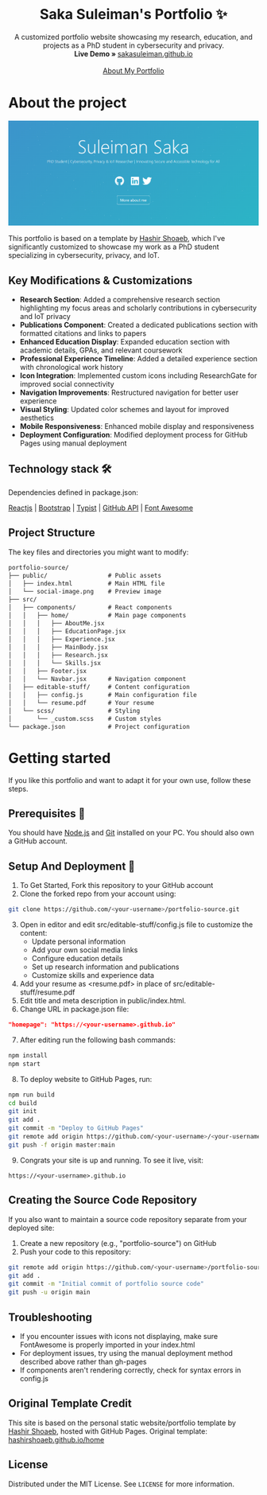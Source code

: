 <!-- PROJECT LOGO -->
<br />
<p align="center">
  <h1 align="center">Saka Suleiman's Portfolio ✨</h1>

  <p align="center">
    A customized portfolio website showcasing my research, education, and projects as a PhD student in cybersecurity and privacy.
    <br />
    <strong>Live Demo » </strong>
    <a href="https://sakasuleiman.github.io">sakasuleiman.github.io</a>
    <br />
    <br />
    <a href="#about-the-project">About My Portfolio</a>
  </p>
</p>

# About the project

[![Site preview](/public/social-image.png)](https://sakasuleiman.github.io)

This portfolio is based on a template by [Hashir Shoaeb](https://github.com/hashirshoaeb/home), which I've significantly customized to showcase my work as a PhD student specializing in cybersecurity, privacy, and IoT.

## Key Modifications & Customizations

- **Research Section**: Added a comprehensive research section highlighting my focus areas and scholarly contributions in cybersecurity and IoT privacy
- **Publications Component**: Created a dedicated publications section with formatted citations and links to papers
- **Enhanced Education Display**: Expanded education section with academic details, GPAs, and relevant coursework
- **Professional Experience Timeline**: Added a detailed experience section with chronological work history
- **Icon Integration**: Implemented custom icons including ResearchGate for improved social connectivity
- **Navigation Improvements**: Restructured navigation for better user experience
- **Visual Styling**: Updated color schemes and layout for improved aesthetics
- **Mobile Responsiveness**: Enhanced mobile display and responsiveness
- **Deployment Configuration**: Modified deployment process for GitHub Pages using manual deployment

## Technology stack 🛠️

Dependencies defined in package.json:

[Reactjs](https://reactjs.org/)
| [Bootstrap](https://getbootstrap.com/)
| [Typist](https://github.com/jstejada/react-typist)
| [GitHub API](https://developer.github.com/v3/repos/)
| [Font Awesome](https://fontawesome.com/)

## Project Structure

The key files and directories you might want to modify:

```
portfolio-source/
├── public/                 # Public assets
│   ├── index.html          # Main HTML file
│   └── social-image.png    # Preview image
├── src/
│   ├── components/         # React components
│   │   ├── home/           # Main page components
│   │   │   ├── AboutMe.jsx
│   │   │   ├── EducationPage.jsx
│   │   │   ├── Experience.jsx
│   │   │   ├── MainBody.jsx
│   │   │   ├── Research.jsx
│   │   │   └── Skills.jsx
│   │   ├── Footer.jsx
│   │   └── Navbar.jsx      # Navigation component
│   ├── editable-stuff/     # Content configuration
│   │   ├── config.js       # Main configuration file
│   │   └── resume.pdf      # Your resume
│   └── scss/               # Styling
│       └── _custom.scss    # Custom styles
└── package.json            # Project configuration
```

# Getting started 

If you like this portfolio and want to adapt it for your own use, follow these steps.

## Prerequisites 🍪

You should have [Node.js](https://nodejs.org/en/) and [Git](https://git-scm.com/) installed on your PC. You should also own a GitHub account.

## Setup And Deployment 🔧

1. To Get Started, Fork this repository to your GitHub account
2. Clone the forked repo from your account using:
```bash
git clone https://github.com/<your-username>/portfolio-source.git
```
3. Open in editor and edit src/editable-stuff/config.js file to customize the content:
   - Update personal information
   - Add your own social media links
   - Configure education details
   - Set up research information and publications
   - Customize skills and experience data
4. Add your resume as <resume.pdf> in place of src/editable-stuff/resume.pdf
5. Edit title and meta description in public/index.html.
6. Change URL in package.json file:
```json
"homepage": "https://<your-username>.github.io"
```
7. After editing run the following bash commands:
```bash
npm install
npm start
```
8. To deploy website to GitHub Pages, run:
```bash
npm run build
cd build
git init
git add .
git commit -m "Deploy to GitHub Pages"
git remote add origin https://github.com/<your-username>/<your-username>.github.io.git
git push -f origin master:main
```
9. Congrats your site is up and running. To see it live, visit:
```
https://<your-username>.github.io
```

## Creating the Source Code Repository

If you also want to maintain a source code repository separate from your deployed site:

1. Create a new repository (e.g., "portfolio-source") on GitHub
2. Push your code to this repository:
```bash
git remote add origin https://github.com/<your-username>/portfolio-source.git
git add .
git commit -m "Initial commit of portfolio source code"
git push -u origin main
```

## Troubleshooting

- If you encounter issues with icons not displaying, make sure FontAwesome is properly imported in your index.html
- For deployment issues, try using the manual deployment method described above rather than gh-pages
- If components aren't rendering correctly, check for syntax errors in config.js

## Original Template Credit

This site is based on the personal static website/portfolio template by [Hashir Shoaeb](https://github.com/hashirshoaeb/home), hosted with GitHub Pages.
Original template: [hashirshoaeb.github.io/home](https://hashirshoaeb.github.io/home)

## License

Distributed under the MIT License. See `LICENSE` for more information.
